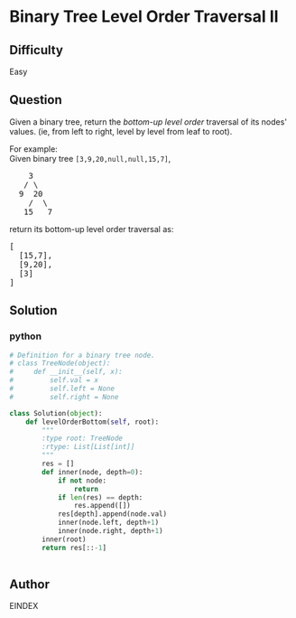 # Binary Tree Level Order Traversal II

## Difficulty
Easy

## Question
<p>Given a binary tree, return the <i>bottom-up level order</i> traversal of its nodes' values. (ie, from left to right, level by level from leaf to root).</p>

<p>
For example:<br />
Given binary tree <code>[3,9,20,null,null,15,7]</code>,<br />
<pre>
    3
   / \
  9  20
    /  \
   15   7
</pre>
</p>
<p>
return its bottom-up level order traversal as:<br />
<pre>
[
  [15,7],
  [9,20],
  [3]
]
</pre>
</p>

## Solution
### python
```python
# Definition for a binary tree node.
# class TreeNode(object):
#     def __init__(self, x):
#         self.val = x
#         self.left = None
#         self.right = None

class Solution(object):
    def levelOrderBottom(self, root):
        """
        :type root: TreeNode
        :rtype: List[List[int]]
        """
        res = []
        def inner(node, depth=0):
            if not node:
                return
            if len(res) == depth:
                res.append([])
            res[depth].append(node.val)
            inner(node.left, depth+1)
            inner(node.right, depth+1)
        inner(root)
        return res[::-1]
        

```

## Author
EINDEX